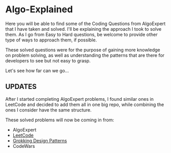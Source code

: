 # Algo-Explained

Here you will be able to find some of the Coding Questions from AlgoExpert that I have taken and solved. I'll be explaining the approach I took to solve them.
As I go from Easy to Hard questions, be welcome to provide other type of ways to approach them, if possible.

These solved questions were for the purpose of gaining more knowledge on problem solving, as well as understanding the patterns that are there for developers to see but not easy to grasp.

Let's see how far can we go...

## UPDATES

After I started completing AlgoExpert problems, I found similar ones in LeetCode and decided to add them all in one big repo, while combining the ones I consider have the same structure.

These solved problems will now be coming in from:

- AlgoExpert
- [LeetCode](https://github.com/YoshiTunaiga/Algo-Explained/blob/master/LeetCode)
- [Grokking Design Patterns](https://github.com/YoshiTunaiga/Algo-Explained/blob/958dcbe6bb6f33cb5c2822fefedf433e55fc4469/GrokkingDesignPatterns)
- CodeWars
